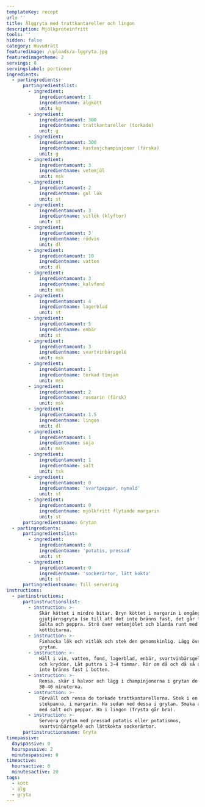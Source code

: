 ```yaml
---
templateKey: recept
url: ''
title: Älggryta med trattkantareller och lingon
description: Mjölkproteinfritt
tools: ''
hidden: false
category: Huvudrätt
featuredimage: /uploads/a-lggryta.jpg
featuredimagetheme: 2
servings: 8
servingslabel: portioner
ingredients:
  - partingredients:
      partingredientslist:
        - ingredient:
            ingredientamount: 1
            ingredientname: älgkött
            unit: kg
        - ingredient:
            ingredientamount: 300
            ingredientname: trattkantareller (torkade)
            unit: g
        - ingredient:
            ingredientamount: 300
            ingredientname: kastanjchampinjoner (färska)
            unit: g
        - ingredient:
            ingredientamount: 3
            ingredientname: vetemjöl
            unit: msk
        - ingredient:
            ingredientamount: 2
            ingredientname: gul lök
            unit: st
        - ingredient:
            ingredientamount: 3
            ingredientname: vitlök (klyftor)
            unit: st
        - ingredient:
            ingredientamount: 3
            ingredientname: rödvin
            unit: dl
        - ingredient:
            ingredientamount: 10
            ingredientname: vatten
            unit: dl
        - ingredient:
            ingredientamount: 3
            ingredientname: kalvfond
            unit: msk
        - ingredient:
            ingredientamount: 4
            ingredientname: lagerblad
            unit: st
        - ingredient:
            ingredientamount: 5
            ingredientname: enbär
            unit: st
        - ingredient:
            ingredientamount: 3
            ingredientname: svartvinbärsgelé
            unit: msk
        - ingredient:
            ingredientamount: 1
            ingredientname: torkad timjan
            unit: msk
        - ingredient:
            ingredientamount: 2
            ingredientname: rosmarin (färsk)
            unit: msk
        - ingredient:
            ingredientamount: 1.5
            ingredientname: lingon
            unit: dl
        - ingredient:
            ingredientamount: 1
            ingredientname: soja
            unit: msk
        - ingredient:
            ingredientamount: 1
            ingredientname: salt
            unit: tsk
        - ingredient:
            ingredientamount: 0
            ingredientname: 'svartpeppar, nymald'
            unit: st
        - ingredient:
            ingredientamount: 0
            ingredientname: mjölkfritt flytande margarin
            unit: st
      partingredientsname: Grytan
  - partingredients:
      partingredientslist:
        - ingredient:
            ingredientamount: 0
            ingredientname: 'potatis, pressad'
            unit: st
        - ingredient:
            ingredientamount: 0
            ingredientname: 'sockerärtor, lätt kokta'
            unit: st
      partingredientsname: Till servering
instructions:
  - partinstructions:
      partinstructionslist:
        - instruction: >-
            Skär köttet i mindre bitar. Bryn köttet i margarin i omgångar i en
            gjutjärnsgryta (se till att det inte bränns fast, det går fort).
            Salta och peppra. Strö över vetemjölet och blanda runt med
            köttbitarna.
        - instruction: >-
            Finhacka lök och vitlök och stek den genomskinlig. Lägg över i
            grytan.
        - instruction: >-
            Häll i vin, vatten, fond, lagerblad, enbär, svartvinbärsgelé, soja
            och kryddor. Låt puttra i 3-4 timmar. Rör om då och då så att köttet
            inte bränns fast i botten.
        - instruction: >-
            Rensa, skär i halvor och lägg i champinjonerna i grytan de sista
            30-40 minuterna.
        - instruction: >-
            Förväll och rensa de torkade trattkantarellerna. Stek i en
            stekpanna, i margarin. Ha sedan ned dessa i grytan. Smaka av grytan
            med salt och peppar. Ha i lingon (frysta går bra).
        - instruction: >-
            Servera grytan med pressad potatis eller potatismos,
            svartvinbärsgelé och lättkokta sockerärtor.
      partinstructionsname: Gryta
timepassive:
  dayspassive: 0
  hourspassive: 2
  minutespassive: 0
timeactive:
  hoursactive: 0
  minutesactive: 20
tags:
  - kött
  - älg
  - gryta
---
```

